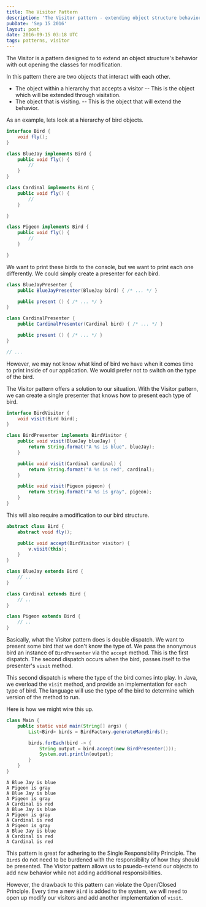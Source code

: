 ```yaml
---
title: The Visitor Pattern
description: 'The Visitor pattern - extending object structure behavior without modifying classes through double dispatch.'
pubDate: 'Sep 15 2016'
layout: post
date: 2016-09-15 03:18 UTC
tags: patterns, visitor
---
```


The Visitor is a pattern designed to to extend an object structure's behavior with out opening the classes for modification.

In this pattern there are two objects that interact with each other.

* The object within a hierarchy that accepts a visitor -- This is the object which will be extended through visitation.
* The object that is visiting. -- This is the object that will extend the behavior.

As an example, lets look at a hierarchy of bird objects.

```java
interface Bird {
    void fly();
}

class BlueJay implements Bird {
    public void fly() {
        //
    }
}

class Cardinal implements Bird {
    public void fly() {
        //
    }

}

class Pigeon implements Bird {
    public void fly() {
        //
    }

}
```

We want to print these birds to the console, but we want to print each one differently. We could simply create a presenter for each bird.


```java
class BlueJayPresenter {
    public BlueJayPresenter(BlueJay bird) { /* ... */ }

    public present () { /* ... */ }
}

class CardinalPresenter {
    public CardinalPresenter(Cardinal bird) { /* ... */ }

    public present () { /* ... */ }
}

// ...
```

However, we may not know what kind of bird we have when it comes time to print inside of our application. We would prefer not to switch on the type of the bird.


The Visitor pattern offers a solution to our situation. With the Visitor pattern, we can create a single presenter that knows how to present each type of bird.

```java
interface BirdVisitor {
    void visit(Bird bird);
}

class BirdPresenter implements BirdVisitor {
    public void visit(BlueJay blueJay) {
        return String.format("A %s is blue", blueJay);
    }

    public void visit(Cardinal cardinal) {
        return String.format("A %s is red", cardinal);
    }

    public void visit(Pigeon pigeon) {
        return String.format("A %s is gray", pigeon);
    }
}
```

This will also require a modification to our bird structure.

```java
abstract class Bird {
    abstract void fly();

    public void accept(BirdVisitor visitor) {
        v.visit(this);
    }
}

class BlueJay extends Bird {
    // ..
}

class Cardinal extends Bird {
    // ..
}

class Pigeon extends Bird {
    // ..
}
```

Basically, what the Visitor pattern does is double dispatch. We want to present some bird that we don't know the type of. We pass the anonymous bird an instance of `BirdPresenter` via the `accept` method. This is the first dispatch. The second dispatch occurs when the bird, passes itself to the presenter's `visit` method.

This second dispatch is where the type of the bird comes into play. In Java, we overload the `visit` method, and provide an implementation for each type of bird. The language will use the type of the bird to determine which version of the method to run.

Here is how we might wire this up.

```java
class Main {
    public static void main(String[] args) {
        List<Bird> birds = BirdFactory.generateManyBirds();

        birds.forEach(bird -> {
            String output = bird.accept(new BirdPresenter()));
            System.out.println(output);
        }
    }
}
```

```console
A Blue Jay is blue
A Pigeon is gray
A Blue Jay is blue
A Pigeon is gray
A Cardinal is red
A Blue Jay is blue
A Pigeon is gray
A Cardinal is red
A Pigeon is gray
A Blue Jay is blue
A Cardinal is red
A Cardinal is red
```

This pattern is great for adhering to the Single Responsibility Principle. The `Bird`s do not need to be burdened with the responsibility of how they should be presented. The Visitor pattern allows us to psuedo-extend our objects to add new behavior while not adding additional responsibilities.

However, the drawback to this pattern can violate the Open/Closed Principle. Every time a new `Bird` is added to the system, we will need to open up modify our visitors and add another implementation of `visit`.
